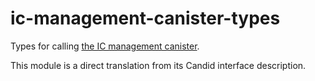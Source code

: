 # ic-management-canister-types

Types for calling [the IC management canister][1].

This module is a direct translation from its Candid interface description.

[1]: https://internetcomputer.org/docs/current/references/ic-interface-spec/#ic-management-canister